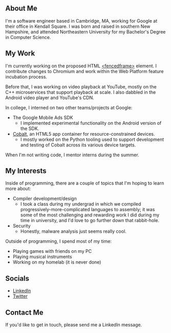 ## About Me
I'm a software engineer based in Cambridge, MA, working for Google at their office in Kendall Square. I was born and raised in southern New Hampshire, and attended Northeastern University for my Bachelor's Degree in Computer Science.

## My Work
I'm currently working on the proposed HTML [\<fencedframe\>](https://github.com/WICG/fenced-frame/tree/master/explainer) element. I contribute changes to Chromium and work within the Web Platform feature incubation process. 

Before that, I was working on video playback at YouTube, mostly on the C++ microservices that support playback at scale. I also dabbled in the Android video player and YouTube's CDN.

In college, I interned on two other teams/projects at Google:
*  The Google Mobile Ads SDK
    *  I implemented experimental functionality on the Android version of the SDK.   
*  [Cobalt](https://cobalt.foo), an HTML5 app container for resource-constrained devices.
    *   I mostly worked on the Python tooling used to support development and testing of Cobalt across its various device targets. 

When I'm not writing code, I mentor interns during the summer.

## My Interests
Inside of programming, there are a couple of topics that I'm hoping to learn more about:
*  Compiler development/design
    *  I took a class during my undergrad in which we compiled progressively-more-complicated languages to assembly; it was some of the most challenging and rewarding work I did during my time in university, and I'd love to go further down that rabbit-hole.
*  Security
    *  Honestly, malware analysis just seems really cool.

Outside of programming, I spend most of my time:
* Playing games with friends on my PC
* Playing musical instruments
* Working on my homelab (it is never done)

## Socials
*  [LinkedIn](https://www.linkedin.com/in/andrewverge/)
*  [Twitter](https://twitter.com/_averge)

## Contact Me
If you'd like to get in touch, please send me a LinkedIn message.
